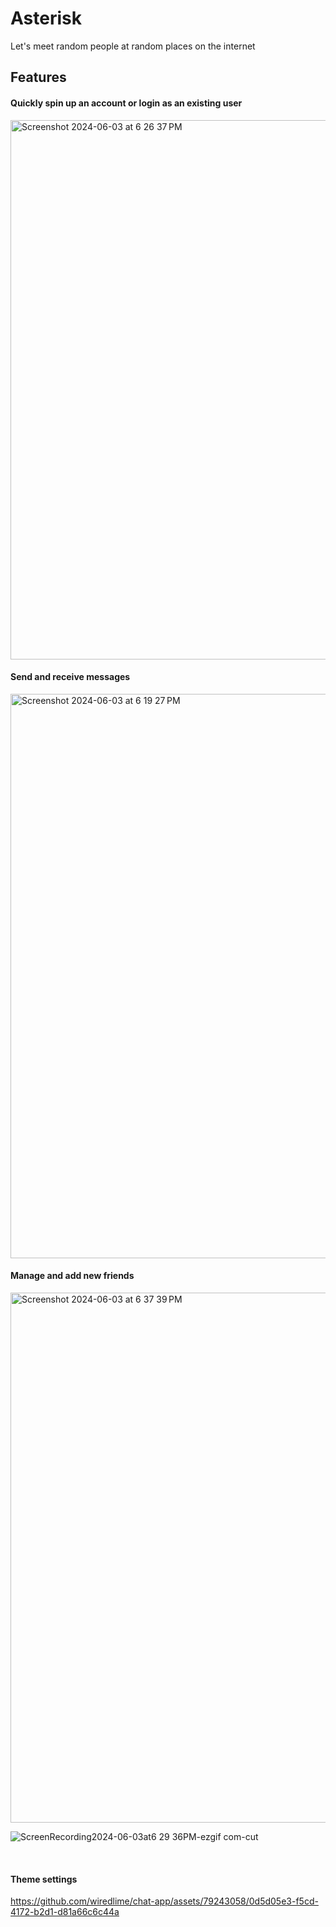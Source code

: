 # Asterisk 
Let's meet random people at random places on the internet

## Features

#### Quickly spin up an account or login as an existing user
   
<img width="863" alt="Screenshot 2024-06-03 at 6 26 37 PM" src="https://github.com/wiredlime/chat-app/assets/79243058/19c4d73b-0912-41fe-98b1-9dd50b00eed4">


<br/>

#### Send and receive messages

<img width="903" alt="Screenshot 2024-06-03 at 6 19 27 PM" src="https://github.com/wiredlime/chat-app/assets/79243058/44d7abf8-cfdf-4237-8967-12deaf950d6f">

<br/>


#### Manage and add new friends

<img width="848" alt="Screenshot 2024-06-03 at 6 37 39 PM" src="https://github.com/wiredlime/chat-app/assets/79243058/7242ac05-70cf-4d7b-ae51-af7a366a02e3">


![ScreenRecording2024-06-03at6 29 36PM-ezgif com-cut](https://github.com/wiredlime/chat-app/assets/79243058/eff2d31d-23a9-414e-850a-047117ed25b2)


<br/>

#### Theme settings


https://github.com/wiredlime/chat-app/assets/79243058/0d5d05e3-f5cd-4172-b2d1-d81a66c6c44a


